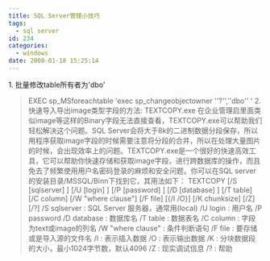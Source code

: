 ```yaml
---
title: SQL Server管理小技巧
tags:
  - sql server
id: 234
categories:
  - windows
date: 2008-01-18 15:25:14
---
```


1\. 批量修改table所有者为'dbo'
> EXEC sp_MSforeachtable 'exec sp_changeobjectowner ''?'',''dbo'' '
2\. 快速导入导出image类型字段的方法: TEXTCOPY.exe
在企业管理启里面类似image等这样的Binary字段无法直接查看，TEXTCOPY.exe可以帮助我们轻松解决这个问题。SQL Server会将大于8k的二进制数据分段保存，所以用程序获取image字段的时候需要注意将分段的合并，所以在处理大量图片的时候，会出现效率上的问题。TEXTCOPY.exe是一个很好的快速高效工具，它可以帮助你快速存储和获取image字段，进行跨数据库的操作，而且免去了频繁使用用户名密码登录的麻烦和安全问题。你可以在SQL server的安装目录/MSSQL/Binn下找到它，其用法如下：
> TEXTCOPY [/S [sqlserver] ] [/U [login] ] [/P [password] ] [/D [database] ] [/T table] [/C column] [/W "where clause"] [/F file] [{/I /O}] [/K chunksize] [/Z] [/?]
> /S sqlserver : SQL Server 服务器，通常用(local)
> /U login : 用户名
> /P password
> /D database : 数据库名
> /T table : 数据表名
> /C column : 字段为text或image的列名
> /W "where clause" : 条件判断语句
> /F file : 要存储或是导入源的文件名
> /I : 表示插入数据
> /O : 表示输出数据
> /K : 分块数据段的大小，最小1024字节数，默认4096
> /Z : 现实调试信息
> /? : 帮助